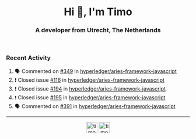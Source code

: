 <h1 align="center">Hi 👋, I'm Timo</h1>
<h3 align="center">A developer from Utrecht, The Netherlands</h3>
<br/>
<!-- https://github.com/rahuldkjain/github-profile-readme-generator --!>

<!--  <p align="left"><img src="https://github-readme-stats.vercel.app/api?username=timoglastra&show_icons=true&count_private=true&" alt="timoglastra" /></p> --!>

<!--
Github language stats
<p align="left"><img src="https://github-readme-stats.vercel.app/api/top-langs/?username=timoglastra&layout=compact" alt="timoglastra" /><p>
-->

<!-- Codestats language stats -->
<!-- <p align="left"><img src="https://codestats-readme.vercel.app/api/top-langs/?username=timoglastra&layout=compact&language_count=12" alt="timoglastra" /><p>    --!>
  
<h3>Recent Activity</h3>

<!--START_SECTION:activity-->
1. 🗣 Commented on [#349](https://github.com/hyperledger/aries-framework-javascript/issues/349) in [hyperledger/aries-framework-javascript](https://github.com/hyperledger/aries-framework-javascript)
2. ❗️ Closed issue [#116](https://github.com/hyperledger/aries-framework-javascript/issues/116) in [hyperledger/aries-framework-javascript](https://github.com/hyperledger/aries-framework-javascript)
3. ❗️ Closed issue [#194](https://github.com/hyperledger/aries-framework-javascript/issues/194) in [hyperledger/aries-framework-javascript](https://github.com/hyperledger/aries-framework-javascript)
4. ❗️ Closed issue [#195](https://github.com/hyperledger/aries-framework-javascript/issues/195) in [hyperledger/aries-framework-javascript](https://github.com/hyperledger/aries-framework-javascript)
5. 🗣 Commented on [#391](https://github.com/hyperledger/aries-framework-javascript/issues/391) in [hyperledger/aries-framework-javascript](https://github.com/hyperledger/aries-framework-javascript)
<!--END_SECTION:activity-->

---

<p align="center">
<a href="https://twitter.com/timoglastra" target="blank"><img align="center" src="https://cdn.jsdelivr.net/npm/simple-icons@3.0.1/icons/twitter.svg" alt="timoglastra" height="30" width="30" /></a>
<a href="https://linkedin.com/in/timoglastra" target="blank"><img align="center" src="https://cdn.jsdelivr.net/npm/simple-icons@3.0.1/icons/linkedin.svg" alt="timoglastra" height="30" width="30" /></a>
</p>



